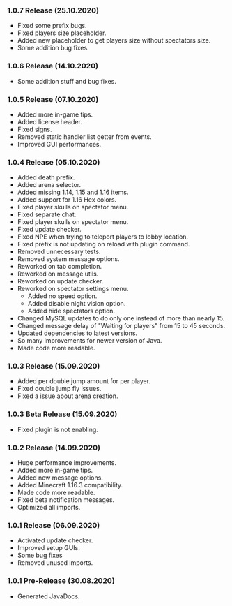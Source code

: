 ### 1.0.7 Release (25.10.2020)
* Fixed some prefix bugs.
* Fixed players size placeholder.
* Added new placeholder to get players size without spectators size.
* Some addition bug fixes.

### 1.0.6 Release (14.10.2020)
* Some addition stuff and bug fixes.

### 1.0.5 Release (07.10.2020)
* Added more in-game tips.
* Added license header.
* Fixed signs.
* Removed static handler list getter from events.
* Improved GUI performances.

### 1.0.4 Release (05.10.2020)
* Added death prefix.
* Added arena selector.
* Added missing 1.14, 1.15 and 1.16 items.
* Added support for 1.16 Hex colors.
* Fixed player skulls on spectator menu.
* Fixed separate chat.
* Fixed player skulls on spectator menu.
* Fixed update checker.
* Fixed NPE when trying to teleport players to lobby location.
* Fixed prefix is not updating on reload with plugin command.
* Removed unnecessary tests.
* Removed system message options.
* Reworked on tab completion.
* Reworked on message utils.
* Reworked on update checker.
* Reworked on spectator settings menu.
  * Added no speed option.
  * Added disable night vision option.
  * Added hide spectators option.
* Changed MySQL updates to do only one instead of more than nearly 15.
* Changed message delay of "Waiting for players" from 15 to 45 seconds.
* Updated dependencies to latest versions.
* So many improvements for newer version of Java.
* Made code more readable.

### 1.0.3 Release (15.09.2020)
* Added per double jump amount for per player.
* Fixed double jump fly issues.
* Fixed a issue about arena creation.

### 1.0.3 Beta Release (15.09.2020)
* Fixed plugin is not enabling.

### 1.0.2 Release (14.09.2020)
* Huge performance improvements.
* Added more in-game tips.
* Added new message options.
* Added Minecraft 1.16.3 compatibility.
* Made code more readable.
* Fixed beta notification messages.
* Optimized all imports.

### 1.0.1 Release (06.09.2020)
* Activated update checker.
* Improved setup GUIs.
* Some bug fixes
* Removed unused imports.

### 1.0.1 Pre-Release (30.08.2020)
* Generated JavaDocs.
